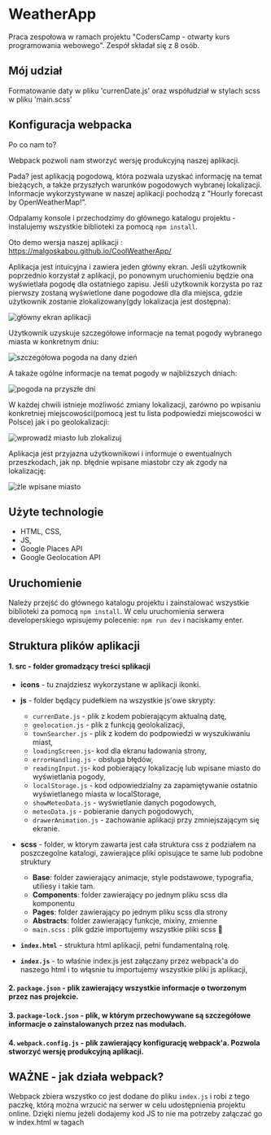 # WeatherApp
Praca zespołowa w ramach projektu "CodersCamp - otwarty kurs programowania webowego". Zespół składał się z 8 osób.
## Mój udział
Formatowanie daty w pliku 'currenDate.js' oraz 
współudział w stylach scss w pliku 'main.scss'

## Konfiguracja webpacka

Po co nam to?

Webpack pozwoli nam stworzyć wersję produkcyjną naszej aplikacji.

Pada? jest aplikacją pogodową, która pozwala uzyskać informację na temat bieżących, a także przyszłych warunków pogodowych wybranej lokalizacji. Informacje wykorzystywane w naszej aplikacji pochodzą z "Hourly forecast by OpenWeatherMap!".

   Odpalamy konsole i przechodzimy do głównego katalogu projektu - instalujemy wszystkie biblioteki za pomocą `npm install`.

Oto demo wersja naszej aplikacji : https://malgoskabou.github.io/CoolWeatherApp/

Aplikacja jest intuicyjna i zawiera jeden główny ekran. Jeśli użytkownik poprzednio korzystał z aplikacji, po ponownym uruchomieniu będzie ona wyświetlała pogodę dla ostatniego zapisu. Jeśli użytkownik korzysta po raz pierwszy zostaną wyświetlone dane pogodowe dla dla miejsca, gdzie użytkownik zostanie zlokalizowany(gdy lokalizacja jest dostępna):

![główny ekran aplikacji](./screens/main.png)

Użytkownik uzyskuje szczegółowe informacje na temat pogody wybranego miasta w konkretnym dniu:

![szczegółowa pogoda na dany dzień](./screens/details.png)

A takaże ogólne informacje na temat pogody w najbliższych dniach:

![pogoda na przyszłe dni](./screens/next.png)

W każdej chwili istnieje możliwość zmiany lokalizacji, zarówno po wpisaniu konkretniej miejscowości(pomocą jest tu lista  podpowiedzi miejscowości w Polsce) jak i po geolokalizacji:

![wprowadź miasto lub zlokalizuj](./screens/find.png)

Aplikacja jest przyjazna użytkownikowi i informuje o ewentualnych przeszkodach, jak np. błędnie wpisane miastobr czy ak zgody na lokalizację:

![źle wpisane miasto](./screens/error.png)

##  Użyte technologie

- HTML, CSS,
- JS,
- Google Places API
- Google Geolocation API

## Uruchomienie

Należy przejść do głównego katalogu projektu i zainstalować wszystkie biblioteki za pomocą `npm install`.
W celu uruchomienia serwera developerskiego wpisujemy polecenie: `npm run dev` i naciskamy enter. 

## Struktura plików aplikacji

#### 1. src - folder gromadzący treści splikacji

 - **icons** - tu znajdziesz wykorzystane w aplikacji ikonki.

- **js** - folder będący pudełkiem na wszystkie js'owe skrypty:
    - `currenDate.js` - plik z kodem pobierającym aktualną datę,
    - `geolocation.js` - plik z funkcją geolokalizacji,
    - `townSearcher.js` - plik z kodem do podpowiedzi w wyszukiwaniu miast,
    - `loadingScreen.js`- kod dla ekranu ładowania strony,
    - `errorHandling.js` - obsługa błędów,
    - `readingInput.js`- kod pobierający lokalizację lub wpisane miasto do wyświetlania pogody,
    - `localStorage.js` - kod odpowiedzialny za zapamiętywanie ostatnio wyświetlanego miasta w localStorage,
    - `showMeteoData.js` - wyświetlanie danych pogodowych,
    - `meteoData.js` - pobieranie danych pogodowych,
    - `drawerAnimation.js` - zachowanie aplikacji przy zmniejszającym się ekranie.

- **scss** - folder, w ktorym zawarta jest cała struktura css z podziałem na poszczegolne katalogi, zawierające                   pliki opisujące te same lub podobne struktury

    - **Base**:   folder zawierający animacje, style podstawowe, typografia, utiliesy i takie tam.
    - **Components**: folder zawierający po jednym pliku scss dla komponentu
    - **Pages**: folder zawierający po jednym pliku scss dla strony
    - **Abstracts**: folder zawierający funkcje, mixiny, zmienne
    - `main.scss` : plik gdzie importujemy wszystkie pliki scss 💅

- **`index.html`** - struktura html aplikacji, pełni fundamentalną rolę.
- **`index.js`** - to właśnie index.js jest załączany przez webpack'a do naszego html i to włąsnie tu importujemy                       wszystkie pliki js aplikacji,

#### 2. `package.json` - plik zawierający wszystkie informacje o tworzonym przez nas projekcie.
#### 3. `package-lock.json` - plik, w którym przechowywane są szczegółowe informacje o zainstalowanych przez nas modułach.
#### 4. `webpack.config.js`  - plik zawierający konfigurację webpack'a. Pozwola stworzyć wersję produkcyjną aplikacji.
  
WAŻNE - jak działa webpack?
---

Webpack zbiera wszystko co jest dodane do pliku `index.js` i robi z tego paczkę, którą można wrzucić na serwer w celu udostępnienia projektu online.
Dzięki niemu jeżeli dodajemy kod JS to nie ma potrzeby załączać go w index.html w tagach <script> bo webpack zrobi to za nas - na tym polega właśnie automatyzacja jaką nam oferuje. 

## Struktura katalogów scss

Gdzie i co pakować:

- **Base**: animacje, style podstawowe, typografia, utiliesy i takie tam.
- **Components**: po jednym pliku scss dla komponentu
- **Pages**: po jednym pliku scss dla strony
- **Abstracts**: funkcje, mixiny, zmienne

Wszytskie pliki importujemy w `main.scss`, ktory siedzi w głównym katalogu 💅

**UWAGA** - pliki scss w katalogach nazywamy zaczynając od podkreślnika np. `_moj-styl.scss` ale importujemy w `index.scss` bez podkreślnika.

**DLACZEGO?** - podkreślnik informuje SCSS, że dany plik jest tylko plikiem częściowym i że nie powinien być generowany w osobnym pliku CSS, tylko zaimportowany do większego pliku. Zapewne w związku z tym że korzytsamy z webpacka, będzie to działać równie dobrze bez podkreslnika, ale warto trzymać się jakiejś konwencji, a to jest równie dobra informacja dla innego programisty, który będzie potem oglądał nasz kod.


